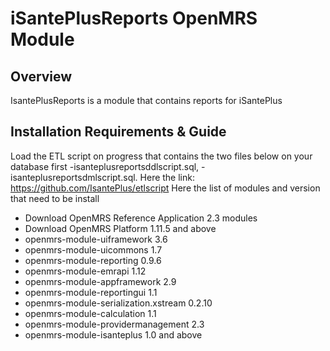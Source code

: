 iSantePlusReports OpenMRS Module
=====================================

Overview
-------------------------------------

IsantePlusReports is a module that contains reports for iSantePlus


Installation Requirements & Guide
-------------------------------------

Load the ETL script on progress that contains the two files below on your database first
           -isanteplusreportsddlscript.sql,
           -isanteplusreportsdmlscript.sql.
Here the link: https://github.com/IsantePlus/etlscript
Here the list of modules and version that need to be install
- Download OpenMRS Reference Application 2.3 modules 
- Download OpenMRS Platform 1.11.5 and above
- openmrs-module-uiframework 3.6
- openmrs-module-uicommons 1.7
- openmrs-module-reporting 0.9.6
- openmrs-module-emrapi 1.12
- openmrs-module-appframework 2.9
- openmrs-module-reportingui 1.1
- openmrs-module-serialization.xstream 0.2.10
- openmrs-module-calculation 1.1
- openmrs-module-providermanagement 2.3
- openmrs-module-isanteplus 1.0 and above

